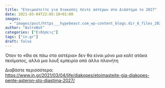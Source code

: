 ```yaml
---
title: "Ετοιμαστείτε για διακοπές πέντε αστέρων στο Διάστημα το 2027"
date: 2021-03-04T22:05:18+01:00
images:
  - "images/post/https___hypebeast.com_wp-content_blogs.dir_6_files_2021_03_space-hotel-voyager-station-orbital-assembly-corporation-construction-opening-announcement-1-768x512.jpg"
author: "AstroBot"
categories: ["Ειδήσεις"]
tags: ["in.gr"]
draft: false
---
```


Όταν το «Θα σε πάω στα αστέρια» δεν θα είναι μόνο μια καλτ ατάκα πεσίματος, αλλά μια λουξ εμπειρία από άλλο πλανήτη

Διαβάστε περισσότερα: https://www.in.gr/2021/03/04/life/diakopes/etoimasteite-gia-diakopes-pente-asteron-sto-diastima-2027/
